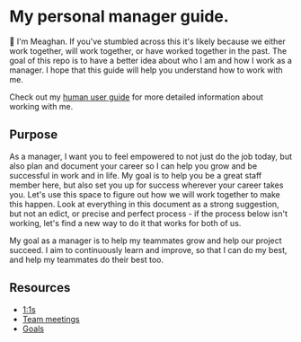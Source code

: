 # My personal manager guide.
:wave: I'm Meaghan. If you've stumbled across this it's likely because we either work together, will work together, or have worked together in the past. The goal of this repo is to have a better idea about who I am and how I work as a manager. I hope that this guide will help you understand how to work with me.

Check out my [human user guide](https://github.com/meaghanlewis/manager-guide/blob/master/human-user-guide.md) for more detailed information about working with me.

## Purpose
As a manager, I want you to feel empowered to not just do the job today, but also plan and document your career so I can help you grow and be successful in work and in life. My goal is to help you be a great staff member here, but also set you up for success wherever your career takes you. Let's use this space to figure out how we will work together to make this happen. Look at everything in this document as a strong suggestion, but not an edict, or precise and perfect process - if the process below isn't working, let's find a new way to do it that works for both of us.

My goal as a manager is to help my teammates grow and help our project succeed. I aim to continuously learn and improve, so that I can do my best, and help my teammates do their best too.

## Resources
- [1:1s](https://github.com/meaghanlewis/manager-guide/tree/master/1-1s)
- [Team meetings](https://github.com/meaghanlewis/manager-guide/blob/master/Meetings/README.md)
- [Goals](https://github.com/meaghanlewis/manager-guide/tree/master/Goals)
